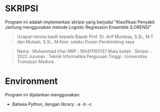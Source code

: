 # SKRIPSI 

Program ini adalah implementasi skripsi yang berjudul "Klasifikasi Penyakit Jantung menggunakan metode Logistic Regression Ensemble (LORENS)"

> Ucapan terima kasih kepada Bapak Prof. Dr. Arif Muntasa, S.Si., M.T. dan Mulaab, S.Si., M.Kom. selaku Dosen Pembimbing saya

> Nama : Muhammad Irfan
> NRP : 160411100137
> Mata kuliah : Skripsi - 2022
> Jurusan : Teknik Informatika
> Perguruan Tinggi : Universitas Trunojoyo Madura

# Environment

Program ini dijalankan menggunakan:

- Bahasa Python, dengan library:
  -a
  -b
  -c
